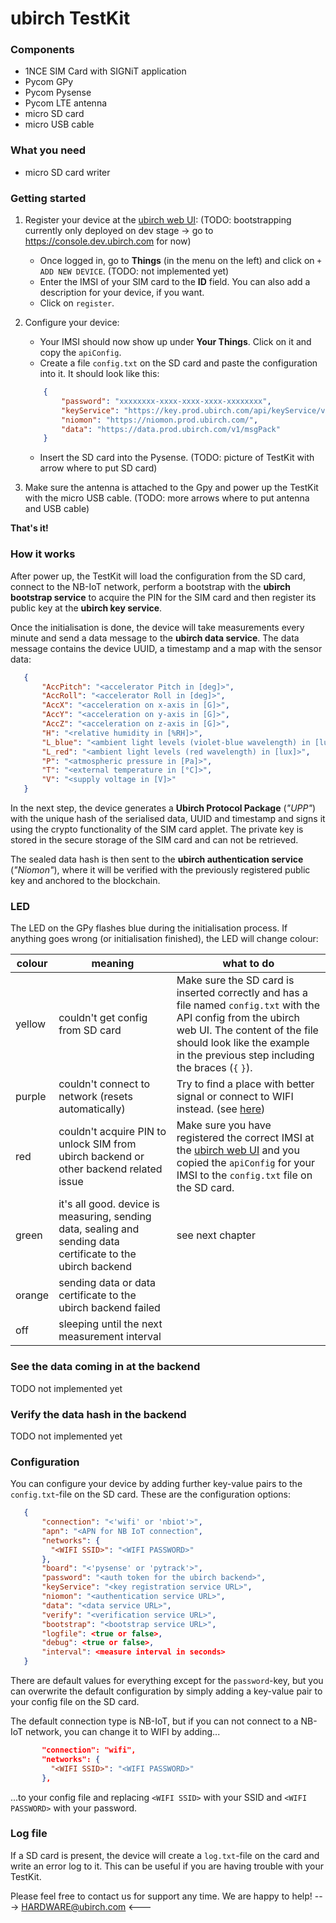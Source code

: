 # ubirch TestKit

### Components
- 1NCE SIM Card with SIGNiT application
- Pycom GPy
- Pycom Pysense
- Pycom LTE antenna
- micro SD card
- micro USB cable

### What you need
- micro SD card writer

### Getting started
1. Register your device at the [ubirch web UI](https://console.prod.ubirch.com):  (TODO: bootstrapping currently only deployed on dev stage -> go to https://console.dev.ubirch.com for now)
    * Once logged in, go to **Things** (in the menu on the left) and click on `+ ADD NEW DEVICE`.  (TODO: not implemented yet)
    * Enter the IMSI of your SIM card to the **ID** field. You can also add a description for your device, if you want.
    * Click on `register`.
    
1. Configure your device:
    * Your IMSI should now show up under **Your Things**. Click on it and copy the `apiConfig`.
    * Create a file `config.txt` on the SD card and paste the configuration into it. It should look like this:
    ```json
        {
            "password": "xxxxxxxx-xxxx-xxxx-xxxx-xxxxxxxx",
            "keyService": "https://key.prod.ubirch.com/api/keyService/v1/pubkey/mpack",
            "niomon": "https://niomon.prod.ubirch.com/",
            "data": "https://data.prod.ubirch.com/v1/msgPack"
        }
    ```
    * Insert the SD card into the Pysense. (TODO: picture of TestKit with arrow where to put SD card)
1. Make sure the antenna is attached to the Gpy and power up the TestKit with the micro USB cable. (TODO: more arrows where to put antenna and USB cable)

**That's it!**

### How it works
After power up, the TestKit will load the configuration from the SD card, connect to the NB-IoT network,
 perform a bootstrap with the **ubirch bootstrap service** to acquire the PIN for the SIM card and then register its public key at the
 **ubirch key service**.
 
Once the initialisation is done, the device will take measurements every minute and send a data message to the **ubirch data service**.
 The data message contains the device UUID, a timestamp and a map with the sensor data:
 ```json
    {
        "AccPitch": "<accelerator Pitch in [deg]>",
        "AccRoll": "<accelerator Roll in [deg]>",
        "AccX": "<acceleration on x-axis in [G]>",
        "AccY": "<acceleration on y-axis in [G]>",
        "AccZ": "<acceleration on z-axis in [G]>",
        "H": "<relative humidity in [%RH]>",
        "L_blue": "<ambient light levels (violet-blue wavelength) in [lux]>",
        "L_red": "<ambient light levels (red wavelength) in [lux]>",
        "P": "<atmospheric pressure in [Pa]>",
        "T": "<external temperature in [°C]>",
        "V": "<supply voltage in [V]>"
    }
 ```
In the next step, the device generates a **Ubirch Protocol Package** (*"UPP"*) with the unique hash of the serialised data,
 UUID and timestamp and signs it using the crypto functionality of the SIM card applet. The private key is stored in the
 secure storage of the SIM card and can not be retrieved.
 
The sealed data hash is then sent to the **ubirch authentication service** (*"Niomon"*), where it will be verified with
 the previously registered public key and anchored to the blockchain.
 
### LED
The LED on the GPy flashes blue during the initialisation process. If anything goes wrong (or initialisation finished),
 the LED will change colour:

| colour | meaning | what to do |
|--------|---------|------------|
| yellow | couldn't get config from SD card | Make sure the SD card is inserted correctly and has a file named `config.txt` with the API config from the ubirch web UI. The content of the file should look like the example in the previous step including the braces (`{` `}`).
| purple | couldn't connect to network (resets automatically) | Try to find a place with better signal or connect to WIFI instead. (see [here](#configuration))
| red | couldn't acquire PIN to unlock SIM from ubirch backend or other backend related issue | Make sure you have registered the correct IMSI at the [ubirch web UI](https://console.prod.ubirch.com) and you copied the `apiConfig` for your IMSI to the `config.txt` file on the SD card.
| green | it's all good. device is measuring, sending data, sealing and sending data certificate to the ubirch backend| see next chapter |
| orange | sending data or data certificate to the ubirch backend failed |  |
| off | sleeping until the next measurement interval | 

### See the data coming in at the backend
TODO not implemented yet

### Verify the data hash in the backend
TODO not implemented yet

### Configuration
You can configure your device by adding further key-value pairs to the `config.txt`-file on the SD card.
 These are the configuration options:
 ```json
    {
        "connection": "<'wifi' or 'nbiot'>",
        "apn": "<APN for NB IoT connection",
        "networks": {
          "<WIFI SSID>": "<WIFI PASSWORD>"
        },
        "board": "<'pysense' or 'pytrack'>",
        "password": "<auth token for the ubirch backend>",
        "keyService": "<key registration service URL>",
        "niomon": "<authentication service URL>",
        "data": "<data service URL>",
        "verify": "<verification service URL>",
        "bootstrap": "<bootstrap service URL>",
        "logfile": <true or false>,
        "debug": <true or false>,
        "interval": <measure interval in seconds>
    }
```
There are default values for everything except for the `password`-key, but you can overwrite the default configuration
 by simply adding a key-value pair to your config file on the SD card.

The default connection type is NB-IoT, but if you can not connect to a NB-IoT network, you can change it to WIFI by adding...
 ```json
        "connection": "wifi",
        "networks": {
          "<WIFI SSID>": "<WIFI PASSWORD>"
        },
```
...to your config file and replacing `<WIFI SSID>` with your SSID and `<WIFI PASSWORD>` with your password.

### Log file
If a SD card is present, the device will create a `log.txt`-file on the card and write an error log to it.
 This can be useful if you are having trouble with your TestKit. 
 
 Please feel free to contact us for support any time. We are happy to help!
 ---> HARDWARE@ubirch.com <---